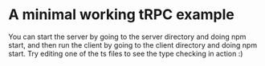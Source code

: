 # A minimal working tRPC example

You can start the server by going to the server directory and doing npm start, and then run the client by going to the client directory and doing npm start. Try editing one of the ts files to see the type checking in action :)
